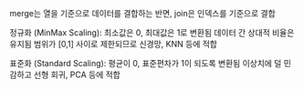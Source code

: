 merge는 열을 기준으로 데이터를 결합하는 반면, join은 인덱스를 기준으로 결합 

정규화 (MinMax Scaling):
최소값은 0, 최대값은 1로 변환됨
데이터 간 상대적 비율은 유지됨
범위가 [0,1] 사이로 제한되므로 신경망, KNN 등에 적합

표준화 (Standard Scaling):
평균이 0, 표준편차가 1이 되도록 변환됨
이상치에 덜 민감하고 선형 회귀, PCA 등에 적합
